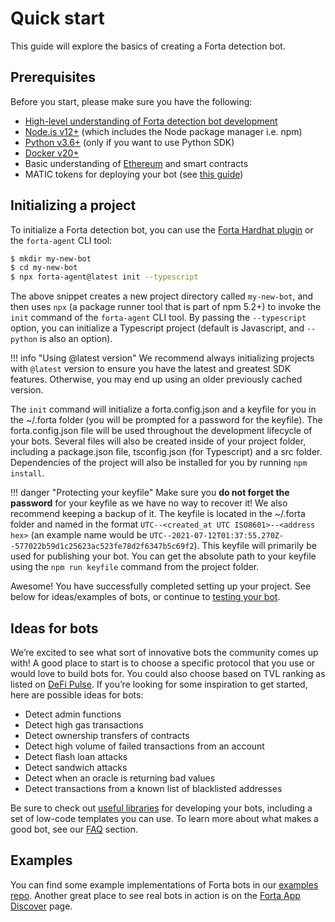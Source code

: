 # Quick start

This guide will explore the basics of creating a Forta detection bot.

## Prerequisites

Before you start, please make sure you have the following:

- [High-level understanding of Forta detection bot development](getting-started.md)
- [Node.js v12+](https://nodejs.org/) (which includes the Node package manager i.e. npm)
- [Python v3.6+](https://www.python.org/) (only if you want to use Python SDK)
- [Docker v20+](https://www.docker.com/get-started)
- Basic understanding of [Ethereum](https://ethereum.org/) and smart contracts
- MATIC tokens for deploying your bot (see [this guide](matic.md))

## Initializing a project

To initialize a Forta detection bot, you can use the [Forta Hardhat plugin](hardhat.md) or the `forta-agent` CLI tool:

```bash
$ mkdir my-new-bot
$ cd my-new-bot
$ npx forta-agent@latest init --typescript
```

The above snippet creates a new project directory called `my-new-bot`, and then uses `npx` (a package runner tool that is part of npm 5.2+) to invoke the `init` command of the `forta-agent` CLI tool. By passing the `--typescript` option, you can initialize a Typescript project (default is Javascript, and `--python` is also an option).

!!! info "Using @latest version"
    We recommend always initializing projects with `@latest` version to ensure you have the latest and greatest SDK features. Otherwise, you may end up using an older previously cached version.

The `init` command will initialize a forta.config.json and a keyfile for you in the ~/.forta folder (you will be prompted for a password for the keyfile). The forta.config.json file will be used throughout the development lifecycle of your bots. Several files will also be created inside of your project folder, including a package.json file, tsconfig.json (for Typescript) and a src folder. Dependencies of the project will also be installed for you by running `npm install`.

!!! danger "Protecting your keyfile"
    Make sure you **do not forget the password** for your keyfile as we have no way to recover it! We also recommend keeping a backup of it. The keyfile is located in the ~/.forta folder and named in the format `UTC--<created_at UTC ISO8601>--<address hex>` (an example name would be `UTC--2021-07-12T01:37:55.270Z--577022b59d1c25623ac523fe78d2f6347b5c69f2`). This keyfile will primarily be used for publishing your bot. You can get the absolute path to your keyfile using the `npm run keyfile` command from the project folder.

Awesome! You have successfully completed setting up your project. See below for ideas/examples of bots, or continue to [testing your bot](testing.md).
## Ideas for bots

We’re excited to see what sort of innovative bots the community comes up with! A good place to start is to choose a specific protocol that you use or would love to build bots for. You could also choose based on TVL ranking as listed on [DeFi Pulse](https://www.defipulse.com/). If you’re looking for some inspiration to get started, here are possible ideas for bots:

- Detect admin functions
- Detect high gas transactions
- Detect ownership transfers of contracts
- Detect high volume of failed transactions from an account
- Detect flash loan attacks
- Detect sandwich attacks
- Detect when an oracle is returning bad values
- Detect transactions from a known list of blacklisted addresses

Be sure to check out [useful libraries](useful-libraries.md) for developing your bots, including a set of low-code templates you can use. To learn more about what makes a good bot, see our [FAQ](faq.md#what-makes-a-good-bot) section.
## Examples

You can find some example implementations of Forta bots in our [examples repo](https://github.com/forta-protocol/forta-bot-examples). Another great place to see real bots in action is on the [Forta App Discover](https://app.forta.network/) page.
